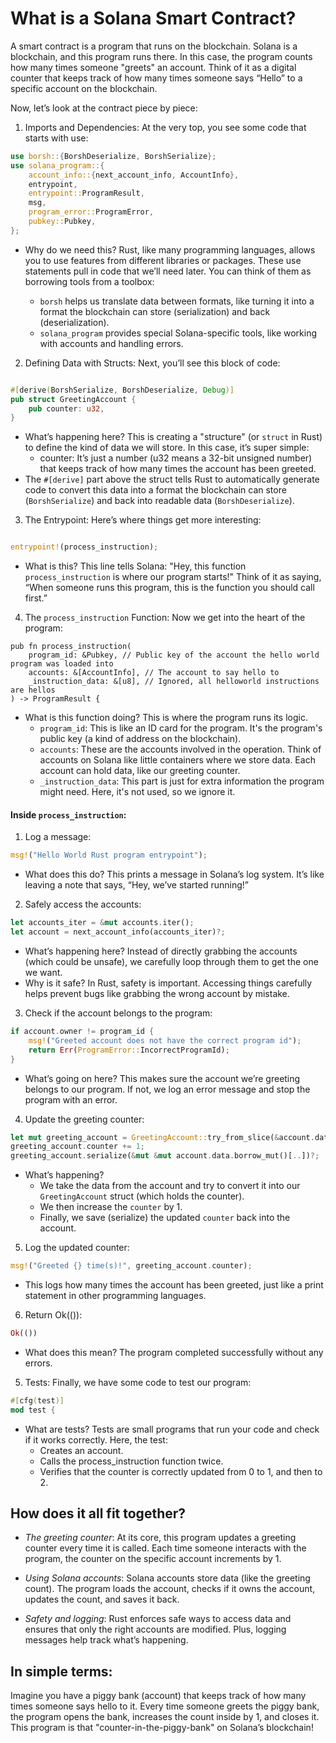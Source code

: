 # What is a Solana Smart Contract?

A smart contract is a program that runs on the blockchain. Solana is a blockchain, and this program runs there. In this case, the program counts how many times someone "greets" an account. Think of it as a digital counter that keeps track of how many times someone says “Hello” to a specific account on the blockchain.

Now, let’s look at the contract piece by piece:

1. Imports and Dependencies:
At the very top, you see some code that starts with use:

```rust
use borsh::{BorshDeserialize, BorshSerialize};
use solana_program::{
    account_info::{next_account_info, AccountInfo},
    entrypoint,
    entrypoint::ProgramResult,
    msg,
    program_error::ProgramError,
    pubkey::Pubkey,
};
```
- Why do we need this? 
Rust, like many programming languages, allows you to use features from different libraries or packages. These use statements pull in code that we’ll need later. You can think of them as borrowing tools from a toolbox:

    - `borsh` helps us translate data between formats, like turning it into a format the blockchain can store (serialization) and back (deserialization).
    - `solana_program` provides special Solana-specific tools, like working with accounts and handling errors.
2. Defining Data with Structs:
Next, you’ll see this block of code:

```rust

#[derive(BorshSerialize, BorshDeserialize, Debug)]
pub struct GreetingAccount {
    pub counter: u32,
}
```
- What’s happening here? 
This is creating a "structure" (or `struct` in Rust) to define the kind of data we will store. In this case, it’s super simple:
    - counter: It’s just a number (u32 means a 32-bit unsigned number) that keeps track of how many times the account has been greeted.
- The `#[derive]` part above the struct tells Rust to automatically generate code to convert this data into a format the blockchain can store (`BorshSerialize`) and back into readable data (`BorshDeserialize`).
3. The Entrypoint:
Here’s where things get more interesting:

```rust

entrypoint!(process_instruction);
```
- What is this? 
This line tells Solana: "Hey, this function `process_instruction` is where our program starts!" Think of it as saying, “When someone runs this program, this is the function you should call first.”

4. The `process_instruction` Function:
Now we get into the heart of the program:
```
pub fn process_instruction(
    program_id: &Pubkey, // Public key of the account the hello world program was loaded into
    accounts: &[AccountInfo], // The account to say hello to
    _instruction_data: &[u8], // Ignored, all helloworld instructions are hellos
) -> ProgramResult {
```
- What is this function doing? 
This is where the program runs its logic.
    - `program_id`: This is like an ID card for the program. It's the program's public key (a kind of address on the blockchain).
    - `accounts`: These are the accounts involved in the operation. Think of accounts on Solana like little containers where we store data. Each account can hold data, like our greeting counter.
    - `_instruction_data`: This part is just for extra information the program might need. Here, it's not used, so we ignore it.

#### Inside `process_instruction`:
1. Log a message:

```rust
msg!("Hello World Rust program entrypoint");
```
- What does this do? 
This prints a message in Solana’s log system. It’s like leaving a note that says, “Hey, we’ve started running!”
2. Safely access the accounts:

```rust
let accounts_iter = &mut accounts.iter();
let account = next_account_info(accounts_iter)?;
```
- What’s happening here? 
Instead of directly grabbing the accounts (which could be unsafe), we carefully loop through them to get the one we want.
- Why is it safe? In Rust, safety is important. Accessing things carefully helps prevent bugs like grabbing the wrong account by mistake.

3. Check if the account belongs to the program:

```rust
if account.owner != program_id {
    msg!("Greeted account does not have the correct program id");
    return Err(ProgramError::IncorrectProgramId);
}
```
- What’s going on here? This makes sure the account we’re greeting belongs to our program. If not, we log an error message and stop the program with an error.

4. Update the greeting counter:

```rust
let mut greeting_account = GreetingAccount::try_from_slice(&account.data.borrow())?;
greeting_account.counter += 1;
greeting_account.serialize(&mut &mut account.data.borrow_mut()[..])?;
```

- What’s happening?
    - We take the data from the account and try to convert it into our `GreetingAccount` struct (which holds the counter).
    - We then increase the `counter` by 1.
    - Finally, we save (serialize) the updated `counter` back into the account.

5. Log the updated counter:

```rust
msg!("Greeted {} time(s)!", greeting_account.counter);
```
- This logs how many times the account has been greeted, just like a print statement in other programming languages.
6. Return Ok(()):

```rust
Ok(())
```
- What does this mean? 
The program completed successfully without any errors.
5. Tests:
Finally, we have some code to test our program:

```rust
#[cfg(test)]
mod test {
```

- What are tests? 
Tests are small programs that run your code and check if it works correctly. Here, the test:
    - Creates an account.
    -  Calls the process_instruction function twice.
    - Verifies that the counter is correctly updated from 0 to 1, and then to 2.

## How does it all fit together?
- *The greeting counter*: At its core, this program updates a greeting counter every time it is called. Each time someone interacts with the program, the counter on the specific account increments by 1.

- *Using Solana accounts*: Solana accounts store data (like the greeting count). The program loads the account, checks if it owns the account, updates the count, and saves it back.

- *Safety and logging*: Rust enforces safe ways to access data and ensures that only the right accounts are modified. Plus, logging messages help track what’s happening.

## In simple terms:
Imagine you have a piggy bank (account) that keeps track of how many times someone says hello to it. Every time someone greets the piggy bank, the program opens the bank, increases the count inside by 1, and closes it. This program is that "counter-in-the-piggy-bank" on Solana’s blockchain!
